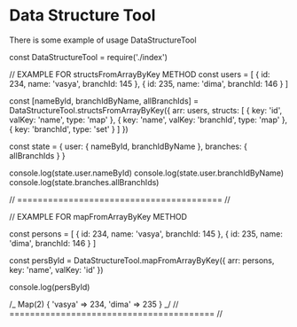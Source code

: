 # Data Structure Tool

There is some example of usage DataStructureTool

const DataStructureTool = require('./index')

// EXAMPLE FOR structsFromArrayByKey METHOD
const users = [
{ id: 234, name: 'vasya', branchId: 145 },
{ id: 235, name: 'dima', branchId: 146 }
]

const [nameById, branchIdByName, allBranchIds] = DataStructureTool.structsFromArrayByKey({
arr: users,
structs: [
{
key: 'id',
valKey: 'name',
type: 'map'
},
{
key: 'name',
valKey: 'branchId',
type: 'map'
},
{
key: 'branchId',
type: 'set'
}
]
})

const state = {
user: {
nameById,
branchIdByName
},
branches: {
allBranchIds
}
}

console.log(state.user.nameById)
console.log(state.user.branchIdByName)
console.log(state.branches.allBranchIds)

// ======================================== //

// EXAMPLE FOR mapFromArrayByKey METHOD

const persons = [
{ id: 234, name: 'vasya', branchId: 145 },
{ id: 235, name: 'dima', branchId: 146 }
]

const persById = DataStructureTool.mapFromArrayByKey({
arr: persons,
key: 'name',
valKey: 'id'
})

console.log(persById)

/_
Map(2)
{ 'vasya' => 234,
'dima' => 235 }
_/
// ======================================== //
